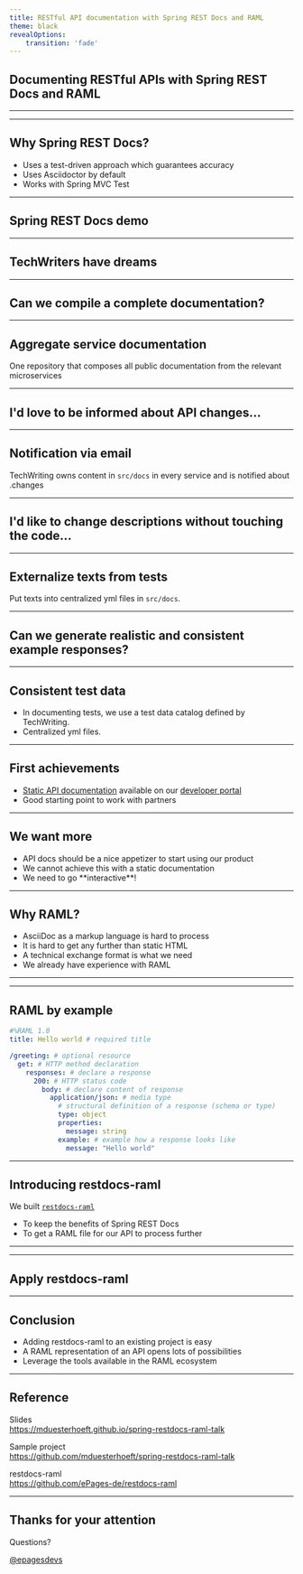 ```yaml
---
title: RESTful API documentation with Spring REST Docs and RAML
theme: black
revealOptions:
    transition: 'fade'
---
```


<!-- .slide: data-background="assets/restdocs-raml.jpg" -->
## Documenting RESTful APIs with Spring REST Docs and RAML <!-- .element: style="text-shadow: 3px 3px black;" -->

---

<!-- .slide: data-background="assets/about-us.png" -->

---

## Why Spring REST Docs?

- Uses a test-driven approach which guarantees accuracy
- Uses Asciidoctor by default
- Works with Spring MVC Test

---

<!-- .slide: data-background="assets/live-coding.jpeg" -->
## Spring REST Docs demo <!-- .element: style="text-shadow: 3px 3px black;" -->

---

<!-- .slide: data-background="assets/dream.jpg" -->
## TechWriters have dreams <!-- .element: style="text-shadow: 3px 3px black;" -->

---

## Can we compile a complete documentation?

---

##  Aggregate service documentation

One repository that composes all public documentation from the relevant microservices

---

## I'd love to be informed about API changes...

---

## Notification via email

TechWriting owns content in `src/docs` in every service and is notified about .changes

---

## I'd like to change descriptions without touching the code...

---

## Externalize texts from tests

Put texts into centralized yml files in `src/docs`.

---

## Can we generate realistic and consistent example responses?

---

## Consistent test data

- In documenting tests, we use a test data catalog defined by TechWriting.
- Centralized yml files.

---

<!-- .slide: data-background="assets/achievements.jpg" -->
## First achievements <!-- .element: style="text-shadow: 3px 3px black;" -->

- [Static API documentation](http://docs.beyondshop.cloud/) available on our
[developer portal](https://developer.epages.com)
- Good starting point to work with partners

---

<!-- .slide: data-background="assets/more.jpg" -->
## We want more <!-- .element: style="text-shadow: 3px 3px black;" -->

- API docs should be a nice appetizer to start using our product <!-- .element: class="fragment" -->
- We cannot achieve this with a static documentation <!-- .element: class="fragment" -->
- <!-- .element: class="fragment" --> We need to go **interactive**!

---

## Why RAML?

- AsciiDoc as a markup language is hard to process <!-- .element: class="fragment" -->
- It is hard to get any further than static HTML <!-- .element: class="fragment" -->
- A technical exchange format is what we need <!-- .element: class="fragment" -->
- We already have experience with RAML <!-- .element: class="fragment" -->

---

<!-- .slide: data-background="assets/raml.png" -->

---

## RAML by example

```yaml
#%RAML 1.0
title: Hello world # required title

/greeting: # optional resource
  get: # HTTP method declaration
    responses: # declare a response
      200: # HTTP status code
        body: # declare content of response
          application/json: # media type
            # structural definition of a response (schema or type)
            type: object
            properties:
              message: string
            example: # example how a response looks like
              message: "Hello world"
```

---

## Introducing restdocs-raml

We built [`restdocs-raml`](https://github.com/ePages-de/restdocs-raml)
- To keep the benefits of Spring REST Docs
- To get a RAML file for our API to process further

---

<!-- .slide: data-background="assets/restdocs-raml-repo.png" style="align:top" -->

---

<!-- .slide: data-background="assets/live-coding.jpeg" -->
## Apply restdocs-raml <!-- .element: style="text-shadow: 3px 3px black;" -->

---

## Conclusion

- Adding  restdocs-raml to an existing project is easy <!-- .element: class="fragment" -->
- A RAML representation of an API opens lots of possibilities <!-- .element: class="fragment" -->
- Leverage the tools available in the RAML ecosystem <!-- .element: class="fragment" -->

---

## Reference

<i class="fab fa-github"></i> Slides<br />
https://mduesterhoeft.github.io/spring-restdocs-raml-talk

<i class="fab fa-github"></i> Sample project<br />
https://github.com/mduesterhoeft/spring-restdocs-raml-talk

<i class="fab fa-github"></i> restdocs-raml<br />
https://github.com/ePages-de/restdocs-raml


---

## Thanks for your attention

Questions?


<a href="https://twitter.com/epagesdevs"><i class="fab fa-twitter"></i> @epagesdevs</a>
